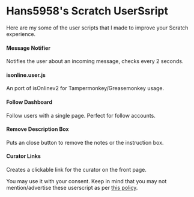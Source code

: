 # Hans5958's Scratch UserSsript
Here are my some of the user scripts that I made to improve your Scratch experience.

#### Message Notifier
Notifies the user about an incoming message, checks every 2 seconds.

#### isonline.user.js
An port of isOnlinev2 for Tampermonkey/Greasemonkey usage.

#### Follow Dashboard
Follow users with a single page. Perfect for follow accounts.

#### Remove Description Box
Puts an close button to remove the notes or the instruction box.

#### Curator Links
Creates a clickable link for the curator on the front page.

You may use it with your consent. Keep in mind that you may not mention/advertise these userscript as per [this policy](https://scratch.mit.edu/discuss/post/2907564/).
